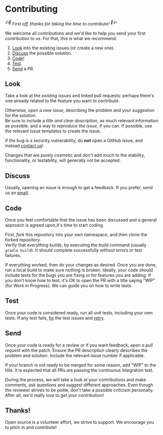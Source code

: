 [mail]: mailto:mail@heinrichreimer.com

# Contributing

*<sup>👍🎉</sup> First off, thanks for taking the time to contribute! <sup>🎉👍</sup>*

We welcome all contributions and we'd like to help you send your first contribution to us.
For that, this is what we recommend:

1. [Look](#look) into the existing issues (or create a new one).
1. [Discuss](#discuss) the possible solution.
1. [Code](#code)!
1. [Test](#test).
1. [Send](#send) a PR.

## Look

Take a look at the *existing issues* and linked pull requests: 
perhaps there's one already related to the feature you want to contribute.

Otherwise, *open a new issue*, describing the problem and your suggestion for the solution.  
Be sure to include a *title and clear description*, 
as much relevant information as possible, 
and a way to _reproduce the issue_, if you can.
If possible, use the relevant issue templates to create the issue.

If the bug is a security vulnerability, do **not** open a GitHub issue, and instead [contact us][mail]!

Changes that are purely cosmetic and don't add much to the stability, 
functionality, or testability, will generally not be accepted.


## Discuss

Usually, opening an issue is enough to get a feedback.
If you prefer, send us an [email][mail].

## Code

Once you feel comfortable that the issue has been discussed 
and a general approach is agreed upon,it's time to start coding.

First, *fork* this repository into your own namespace, and then *clone* the forked repository.  
Verify that everything builds, by executing the build command (usually `gradle build`).
It should complete successfully without errors or test failures.

If everything worked, then do your changes as desired. 
Once you are done, run a local build to make sure nothing is broken. 
Ideally, your code should include tests for the bugs you are fixing or for features you are adding. 
If you don't know how to test, it's OK to open the PR with a title saying "WIP" (for Work in Progress).
We can guide you on how to write tests.

## Test

Once your code is considered ready, run all unit tests, including your own tests.
If any test fails, [fix](#discuss) the test issues and [retry](#code).

## Send

Once your code is ready for a review or if you want feedback, 
_open a pull request_ with the patch. 
Ensure the PR description clearly describes the problem and solution. 
Include the relevant issue number if applicable.

If your branch is not ready to be merged for some reason, add "WIP" to the title. 
It is expected that all PRs are passing the continuous integration test.

During the process, we will take a look at your contributions and make comments, 
ask questions and suggest different approaches. 
Even though the reviewer strives to be polite, don't take a possible criticism personally.
After all, we'd really love to get your contribution!

## Thanks!

Open source is a volunteer effort, we strive to support.
We encourage you to pitch in and contribute!
